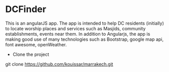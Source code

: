 DCFinder
=========
This is an angularJS app. The app is intended to help DC residents (initially) to locate worship places and services such as Masjids, community establishments, events near them. In addition to Angularjs, the app is making good use of many technologies such as Bootstrap, google map api, font awesome, openWeather.

- Clone the project 

git clone https://github.com/kouissar/marrakech.git
